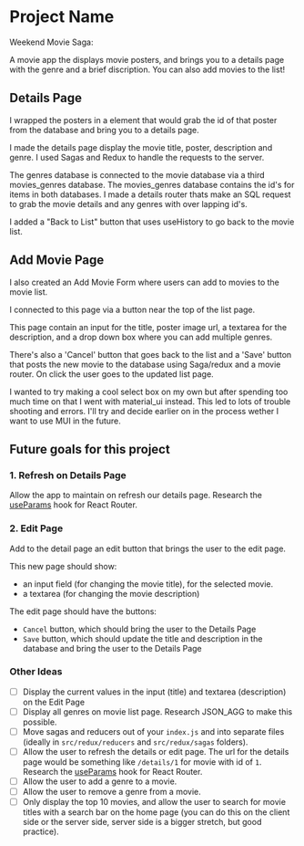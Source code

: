 # Project Name

Weekend Movie Saga: 

A movie app the displays movie posters, and brings you to a details page with the genre and a brief discription. You can also add movies to the list!

## Details Page

I wrapped the posters in a <Link> element that would grab the id of that poster from the 
database and bring you to a details page.

I made the details page display the movie title, poster, description and genre. I used Sagas and Redux to handle the requests to the server.

The genres database is connected to the movie database via a third movies_genres database. The movies_genres database contains the id's for items in both databases. I made a details router thats make an SQL request to grab the movie details and any genres with over lapping id's.

I added a "Back to List" button that uses useHistory to go back to the movie list.

## Add Movie Page

I also created an Add Movie Form where users can add to movies to the movie list.

I connected to this page via a button near the top of the list page.

This page contain an input for the title, poster image url, a textarea for the description, 
and a drop down box where you can add multiple genres.

There's also a 'Cancel' button that goes back to the list and a 'Save' button that posts the
new movie to the database using Saga/redux and a movie router. On click the user goes to the updated list page.

I wanted to try making a cool select box on my own but after spending too much time on that
I went with material_ui instead. This led to lots of trouble shooting and errors. I'll try
and decide earlier on in the process wether I want to use MUI in the future.

 ## Future goals for this project

 ### 1. Refresh on Details Page

Allow the app to maintain on refresh our details page.
Research the [useParams](https://reactrouter.com/en/main/hooks/use-params) hook for React Router.

### 2. Edit Page 
Add to the detail page an edit button that brings the user to the edit page.

This new page should show:

- an input field (for changing the movie title), for the selected movie.
- a textarea (for changing the movie description)

The edit page should have the buttons:

- `Cancel` button, which should bring the user to the Details Page
- `Save` button, which should update the title and description in the database and bring the user to the Details Page

### Other Ideas

- [ ] Display the current values in the input (title) and textarea (description) on the Edit Page
- [ ] Display all genres on movie list page. Research JSON_AGG to make this possible.
- [ ] Move sagas and reducers out of your `index.js` and into separate files (ideally in `src/redux/reducers` and `src/redux/sagas` folders).
- [ ] Allow the user to refresh the details or edit page. The url for the details page would be something like `/details/1` for movie with id of `1`. Research the [useParams](https://reactrouter.com/en/main/hooks/use-params) hook for React Router.
- [ ] Allow the user to add a genre to a movie.
- [ ] Allow the user to remove a genre from a movie.
- [ ] Only display the top 10 movies, and allow the user to search for movie titles with a search bar on the home page (you can do this on the client side or the server side, server side is a bigger stretch, but good practice).